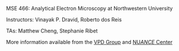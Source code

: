 MSE 466:  Analytical Electron Microscopy at Northwestern University 

Instructors: Vinayak P. Dravid, Roberto dos Reis

TAs: Matthew Cheng, Stephanie Ribet


More information available from the [VPD Group](https://vpd.ms.northwestern.edu/) and [NU*ANCE* Center](http://www.nuance.northwestern.edu/)
